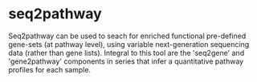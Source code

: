 # seq2pathway
Seq2pathway can be used to seach for enriched functional pre-defined gene-sets (at pathway level), using variable next-generation sequencing data (rather than gene lists).
Integral to this tool are the 'seq2gene' and 'gene2pathway' components in series that infer a quantitative pathway profiles for each sample.
